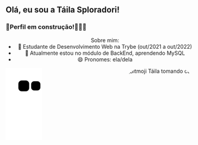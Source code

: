 ## Olá, eu sou a Táila Sploradori!

### 🚧Perfil em construção!👷🏼‍♀️

<!-- <div align="left">
  <a href="https://github.com/TailaDS">
  <img height="180em" src="https://github-readme-stats.vercel.app/api?username=TailaDS&show_icons=true&theme=codeSTACKr&include_all_commits=true&count_private=true"/>
  <img height="180em" src="https://github-readme-stats.vercel.app/api/top-langs/?username=TailaDS&layout=compact&langs_count=7&theme=codeSTACKr"/>
</div> -->

<div>
  <div align="center">
    <ul> Sobre mim:
      <li>🔭 Estudante de Desenvolvimento Web na Trybe (out/2021 a out/2022)</li>
      <li>🌱 Atualmente estou no módulo de BackEnd, aprendendo MySQL</li>
      <li>😄 Pronomes: ela/dela</li>
    <ul>
    <img align="right" alt="Bitmoji Táila tomando café" height="200" style="border-radius:50px;" src="https://media.discordapp.net/attachments/966723153881600073/966723369208774686/espresso_drink.png?width=434&height=434">
  </div>

  ![Snake animation](https://github.com/TailaDS/TailaDS/blob/output/github-contribution-grid-snake.svg)
</div>
